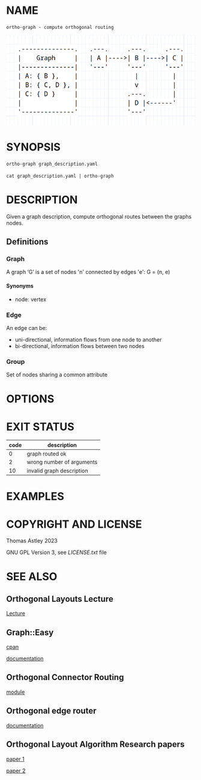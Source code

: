 
# NAME

	ortho-graph - compute orthogonal routing

![Simple Graph](https://github.com/ThomasAstley/ortho-graph/blob/main/examples/simple_graph.png)

# SYNOPSIS

	ortho-graph graph_description.yaml

	cat graph_description.yaml | ortho-graph 

# DESCRIPTION

Given a graph description, compute orthogonal routes between the graphs nodes.

## Definitions

### Graph 

A graph ‘G’ is a set of nodes 'n' connected by edges 'e': G = (n, e)

#### Synonyms

- node: vertex

### Edge

An edge can be:
- uni-directional, information flows from one node to another
- bi-directional, information flows between two nodes

### Group

Set of nodes sharing a common attribute

# OPTIONS      

# EXIT STATUS  

| code | description |
| ---- | ----------- |
|  0   | graph routed ok |
|  2   | wrong number of arguments |
|  10  | invalid graph description |

# EXAMPLES





# COPYRIGHT AND LICENSE  

Thomas Astley 2023

GNU GPL Version 3, see *LICENSE.txt* file

# SEE ALSO

## Orthogonal Layouts Lecture 

[Lecture](https://www.youtube.com/watch?v=v-epJF7KAOY)

## Graph::Easy

[cpan](https://metacpan.org/pod/Graph::Easy)

[documentation](http://bloodgate.com/perl/graph/manual/overview.html)

## Orthogonal Connector Routing

[module](https://github.com/Bukk94/OrthogonalConnectorRouting)

## Orthogonal edge router

[documentation](http://docs.yworks.com/yfiles/doc/developers-guide/orthogonal_edge_router.html)

## Orthogonal Layout Algorithm Research papers

[paper 1](https://arxiv.org/pdf/1807.09368.pdf)

[paper 2](https://rtsys.informatik.uni-kiel.de/~biblio/downloads/theses/ocl-bt.pdf)
